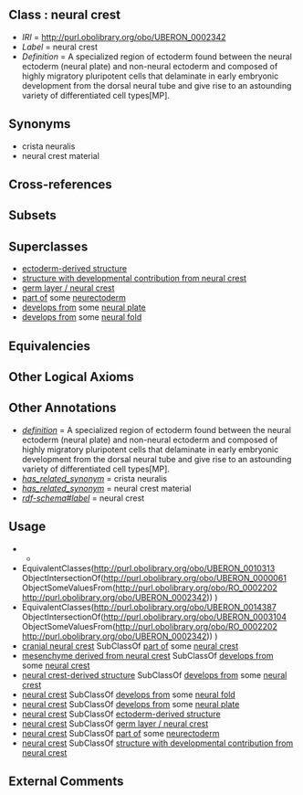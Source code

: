 
## Class : neural crest

 * *IRI* = http://purl.obolibrary.org/obo/UBERON_0002342
 * *Label* = neural crest
 * *Definition* = A specialized region of ectoderm found between the neural ectoderm (neural plate) and non-neural ectoderm and composed of highly migratory pluripotent cells that delaminate in early embryonic development from the dorsal neural tube and give rise to an astounding variety of differentiated cell types[MP].

## Synonyms

 * crista neuralis
 * neural crest material

## Cross-references


## Subsets


## Superclasses

 * [ectoderm-derived structure](../../UBERON/21/UBERON_0004121.md)
 * [structure with developmental contribution from neural crest](../../UBERON/14/UBERON_0010314.md)
 * [germ layer / neural crest](../../UBERON/16/UBERON_0010316.md)
 * [part of](../../BFO/50/BFO_0000050.md) some [neurectoderm](../../UBERON/46/UBERON_0002346.md)
 * [develops from](../../RO/02/RO_0002202.md) some [neural plate](../../UBERON/75/UBERON_0003075.md)
 * [develops from](../../RO/02/RO_0002202.md) some [neural fold](../../UBERON/62/UBERON_0005062.md)

## Equivalencies


## Other Logical Axioms


## Other Annotations

 * *[definition](../../IAO/15/IAO_0000115.md)* = A specialized region of ectoderm found between the neural ectoderm (neural plate) and non-neural ectoderm and composed of highly migratory pluripotent cells that delaminate in early embryonic development from the dorsal neural tube and give rise to an astounding variety of differentiated cell types[MP].
 * *[has_related_synonym](../../ym/oboInOwl#hasRelatedSynonym.md)* = crista neuralis
 * *[has_related_synonym](../../ym/oboInOwl#hasRelatedSynonym.md)* = neural crest material
 * *[rdf-schema#label](../../el/rdf-schema#label.md)* = neural crest

## Usage

 * -
 * EquivalentClasses(<http://purl.obolibrary.org/obo/UBERON_0010313> ObjectIntersectionOf(<http://purl.obolibrary.org/obo/UBERON_0000061> ObjectSomeValuesFrom(<http://purl.obolibrary.org/obo/RO_0002202> <http://purl.obolibrary.org/obo/UBERON_0002342>)) )
 * EquivalentClasses(<http://purl.obolibrary.org/obo/UBERON_0014387> ObjectIntersectionOf(<http://purl.obolibrary.org/obo/UBERON_0003104> ObjectSomeValuesFrom(<http://purl.obolibrary.org/obo/RO_0002202> <http://purl.obolibrary.org/obo/UBERON_0002342>)) )
 * [cranial neural crest](../../UBERON/99/UBERON_0003099.md) SubClassOf [part of](../../BFO/50/BFO_0000050.md) some [neural crest](../../UBERON/42/UBERON_0002342.md)
 * [mesenchyme derived from neural crest](../../UBERON/87/UBERON_0014387.md) SubClassOf [develops from](../../RO/02/RO_0002202.md) some [neural crest](../../UBERON/42/UBERON_0002342.md)
 * [neural crest-derived structure](../../UBERON/13/UBERON_0010313.md) SubClassOf [develops from](../../RO/02/RO_0002202.md) some [neural crest](../../UBERON/42/UBERON_0002342.md)
 * [neural crest](../../UBERON/42/UBERON_0002342.md) SubClassOf [develops from](../../RO/02/RO_0002202.md) some [neural fold](../../UBERON/62/UBERON_0005062.md)
 * [neural crest](../../UBERON/42/UBERON_0002342.md) SubClassOf [develops from](../../RO/02/RO_0002202.md) some [neural plate](../../UBERON/75/UBERON_0003075.md)
 * [neural crest](../../UBERON/42/UBERON_0002342.md) SubClassOf [ectoderm-derived structure](../../UBERON/21/UBERON_0004121.md)
 * [neural crest](../../UBERON/42/UBERON_0002342.md) SubClassOf [germ layer / neural crest](../../UBERON/16/UBERON_0010316.md)
 * [neural crest](../../UBERON/42/UBERON_0002342.md) SubClassOf [part of](../../BFO/50/BFO_0000050.md) some [neurectoderm](../../UBERON/46/UBERON_0002346.md)
 * [neural crest](../../UBERON/42/UBERON_0002342.md) SubClassOf [structure with developmental contribution from neural crest](../../UBERON/14/UBERON_0010314.md)

## External Comments

